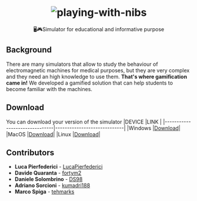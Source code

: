 <h1 align="center">
 <img src="https://lh5.googleusercontent.com/oGySpGJnO8w0FrxMNn5KlH64BrSNH4MoLTInCjlow6lgpfMaO-q6dFBexfdU7-tE_oNpEY-Kjx2dgg=w3360-h1832-rw" alt="playing-with-nibs" /></a>
</h1>
<div align="center">
   🖥️🎮Simulator for educational and informative purpose
</div>

## Background

There are many simulators that allow to study the behaviour of electromagnetic machines for medical purposes, but they are very complex and they need an high knowledge to use them.
**That's where gamification came in!**
We developed a gamified solution that can help students to become familiar with  the machines.

## Download

You can download your version of the simulator
|DEVICE                         |LINK                         |
|-------------------------------|-----------------------------|
|Windows                        |[Download](#)|
|MacOS                          |[Download](#)|
|Linux                          |[Download](#)|

## Contributors
* **Luca Pierfederici** - [LucaPierfederici](https://github.com/LucaPierfederici)
* **Davide Quaranta** - [fortym2](https://github.com/fortym2)
* **Daniele Solombrino** - [DS98](https://github.com/DS98)
* **Adriano Sorcioni** - [kumadri188](https://github.com/kumadri188)
* **Marco Spiga** - [tehmarks](https://github.com/tehmarks)